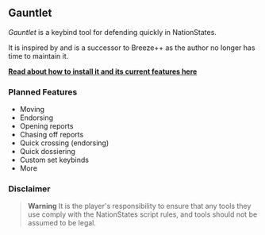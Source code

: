## Gauntlet
*Gauntlet* is a keybind tool for defending quickly in NationStates.

It is inspired by and is a successor to Breeze++ as the author no longer has time to maintain it.

**[Read about how to install it and its current features here](documentation/readme.md)**

### Planned Features
- Moving
- Endorsing
- Opening reports
- Chasing off reports
- Quick crossing (endorsing)
- Quick dossiering
- Custom set keybinds
- More

### Disclaimer
> **Warning**
> It is the player's responsibility to ensure that any tools they use comply with the NationStates script rules, and tools should not be assumed to be legal.
